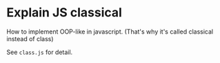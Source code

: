 # Explain JS classical
How to implement OOP-like in javascript. (That's why it's
called classical instead of class)

See `class.js` for detail.
